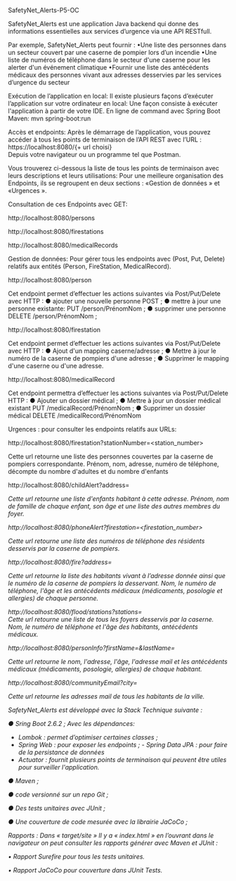  SafetyNet_Alerts-P5-OC
 
SafetyNet_Alerts  est une application Java backend qui donne des informations essentielles aux services d’urgence via une API RESTfull.

Par exemple, SafetyNet_Alerts peut fournir :
•Une liste des personnes dans un secteur couvert par une caserne de pompier lors d’un incendie
•Une liste de numéros de téléphone dans le secteur d'une caserne pour les alerter d'un événement climatique
•Fournir une liste des antécédents médicaux des personnes vivant aux adresses desservies par les services d’urgence du secteur

Exécution de l’application en local:
Il existe plusieurs façons d’exécuter l’application sur votre ordinateur en local: 
Une façon consiste à exécuter l'application à partir de votre IDE.
En ligne de command avec  Spring Boot Maven: mvn spring-boot:run

Accès et endpoints:
Après le démarrage de l’application, vous pouvez accéder à tous les points de terminaison de l’API REST avec l’URL :  
https://localhost:8080/{+ url choisi}                                                                         
Depuis votre navigateur ou un programme tel que Postman.

Vous trouverez ci-dessous la liste de tous les points de terminaison avec leurs descriptions et leurs utilisations:
Pour une meilleure organisation des Endpoints, ils se regroupent en deux sections : «Gestion de données »  et  «Urgences ».

Consultation de ces Endpoints avec GET:

http://localhost:8080/persons 

http://localhost:8080/firestations 

http://localhost:8080/medicalRecords 


Gestion de données: 
Pour gérer tous les endpoints avec (Post, Put, Delete) relatifs aux entités (Person, FireStation, MedicalRecord).

http://localhost:8080/person

Cet endpoint permet d’effectuer les actions suivantes via Post/Put/Delete avec HTTP :
● ajouter une nouvelle personne POST ;
● mettre à jour une personne existante: PUT /person/PrénomNom ;
● supprimer une personne DELETE /person/PrénomNom ;

http://localhost:8080/firestation 

Cet endpoint permet d’effectuer les actions suivantes via Post/Put/Delete avec HTTP :
● Ajout d'un mapping caserne/adresse ;
● Mettre à jour le numéro de la caserne de pompiers d'une adresse ;
● Supprimer le mapping d'une caserne ou d'une adresse.

http://localhost:8080/medicalRecord 

Cet endpoint permettra d’effectuer les actions suivantes via Post/Put/Delete HTTP :
● Ajouter un dossier médical ;
● Mettre à jour un dossier médical existant PUT /medicalRecord/PrénomNom ;
● Supprimer un dossier médical DELETE /medicalRecord/PrénomNom 

Urgences : pour consulter les endpoints relatifs aux URLs:

http://localhost:8080/firestation?stationNumber=<station_number> 

Cette url retourne une liste des personnes couvertes par la caserne de pompiers correspondante.
 Prénom, nom, adresse, numéro de téléphone, décompte du nombre d'adultes et du nombre d'enfants 
 
http://localhost:8080/childAlert?address=<address> 
Cette url retourne une liste d'enfants habitant à cette adresse.
Prénom, nom de famille de chaque enfant, son âge et une liste des autres membres du foyer.
  
http://localhost:8080/phoneAlert?firestation=<firestation_number> 
	
Cette url retourne une liste des numéros de téléphone des résidents desservis par la caserne de pompiers. 
  
http://localhost:8080/fire?address=<address> 
Cette url retourne la liste des habitants vivant à l’adresse donnée ainsi que le numéro de la caserne de pompiers la desservant. Nom, le numéro de téléphone, l'âge et les antécédents médicaux (médicaments, posologie et allergies) de chaque personne.
  
http://localhost:8080/flood/stations?stations= <a list of station_numbers>     
Cette url retourne une liste de tous les foyers desservis par la caserne. 							         
Nom, le numéro de téléphone et l'âge des habitants, antécédents médicaux.
  
http://localhost:8080/personInfo?firstName=<firstName>&lastName=<lastName> 
	
Cette url retourne le nom, l'adresse, l'âge, l'adresse mail et les antécédents médicaux (médicaments, posologie, allergies) de chaque habitant. 
  
http://localhost:8080/communityEmail?city=<city> 
	
Cette url retourne les adresses mail de tous les habitants de la ville.
  
SafetyNet_Alerts est développé avec la Stack Technique suivante :
	
● Sring Boot 2.6.2 ;
	Avec les dépendances: 
- Lombok : permet d’optimiser certaines classes ;
- Spring Web : pour exposer les endpoints ;
 		- Spring Data JPA : pour faire de la persistance de données
- Actuator : fournit plusieurs points de terminaison qui peuvent être utiles pour surveiller l'application.
	
● Maven ; 
	
● code versionné sur un repo Git ; 
	
● Des tests unitaires avec JUnit ;
	
● Une couverture de code mesurée avec la librairie JaCoCo ; 
	
  
Rapports :
Dans « target/site » Il y a « index.html »  en l’ouvrant dans le navigateur on peut consulter les rapports générer avec Maven et JUnit :
	
•	Rapport Surefire pour tous les tests unitaires.
	
•	Rapport JaCoCo pour couverture dans JUnit Tests.
